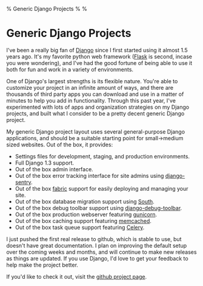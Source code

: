 % Generic Django Projects
%
%

# Generic Django Projects

I've been a really big fan of [Django][] since I first started using it almost
1.5 years ago. It's my favorite python web framework ([Flask][] is second,
incase you were wondering), and I've had the good fortune of being able to use
it both for fun and work in a variety of environments.

One of Django's largest strengths is its flexible nature. You're able to
customize your project in an infinite amount of ways, and there are thousands of
third party apps you can download and use in a matter of minutes to help you add
in functionality. Through this past year, I've experimented with lots of apps
and organization strategies on my Django projects, and built what I consider to
be a pretty decent generic Django project.

My generic Django project layout uses several general-purpose Django
applications, and should be a suitable starting point for small-\>medium sized
websites. Out of the box, it provides:

-   Settings files for development, staging, and production environments.
-   Full Django 1.3 support.
-   Out of the box admin interface.
-   Out of the box error tracking interface for site admins using
    [django-sentry][].
-   Out of the box [fabric][] support for easily deploying and managing your
    site.
-   Out of the box database migration support using [South][].
-   Out of the box debug toolbar support using [django-debug-toolbar][].
-   Out of the box production webserver featuring [gunicorn][].
-   Out of the box caching support featuring [memcached][].
-   Out of the box task queue support featuring [Celery][].

I just pushed the first real release to github, which is stable to use, but
doesn't have great documentation. I plan on improving the default setup over the
coming weeks and months, and will continue to make new releases as things are
updated. If you use Django, I'd love to get your feedback to help make the
project better.

If you'd like to check it out, visit the [github project page][].

  [Django]: http://www.djangoproject.com/ "Django"
  [Flask]: http://flask.pocoo.org/ "Flask"
  [django-sentry]: https://github.com/dcramer/django-sentry "django-sentry"
  [fabric]: http://docs.fabfile.org/en/1.0.1/index.html "fabric"
  [South]: http://south.aeracode.org/ "South"
  [django-debug-toolbar]: https://github.com/robhudson/django-debug-toolbar
    "django-debug-toolbar"
  [gunicorn]: http://gunicorn.org/ "gunicorn"
  [memcached]: http://www.tummy.com/Community/software/python-memcached/
    "python-memcached"
  [Celery]: http://celeryproject.org/ "Celery"
  [github project page]: https://github.com/rdegges/django_project
    "django_project"
